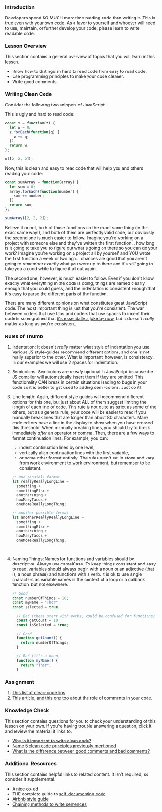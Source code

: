 ### Introduction

Developers spend SO MUCH more time reading code than writing it. This is true even with your own code. As a favor to yourself and whoever will need to use, maintain, or further develop your code, please learn to write readable code.

### Lesson Overview

This section contains a general overview of topics that you will learn in this lesson.

- Know how to distinguish hard to read code from easy to read code.
- Use programming principles to make your code cleaner.
- Write good comments.

### Writing Clean Code

Consider the following two snippets of JavaScript:

This is ugly and hard to read code:

```javascript
const x = function(z) {
  let w = 0;
  z.forEach(function(q) {
    w += q;
  });
  return w;
};

x([2, 2, 2]);
```

Now, this is clean and easy to read code that will help you and others reading your code:

```javascript
const sumArray = function(array) {
  let sum = 0;
  array.forEach(function(number) {
    sum += number;
  });
  return sum;
};

sumArray([2, 2, 2]);
```

Believe it or not, both of those functions do the exact same thing \(in the exact same way!\), and both of them are perfectly valid code, but obviously the second one is much easier to follow. Imagine you're working on a project with someone else and they've written the first function... how long is it going to take you to figure out what's going on there so you can do your work? Imagine you're working on a project all by yourself and YOU wrote the first function a week or two ago... chances are good that you aren't going to remember exactly what you were up to there and it's _still_ going to take you a good while to figure it all out again.

The second one, however, is much easier to follow. Even if you don't know exactly what everything in the code is doing, things are named clearly enough that you could guess, and the indentation is consistent enough that it's easy to parse the different parts of the function.

There are many different opinions on what constitutes great JavaScript code. The most important thing is just that you're consistent. The war between coders that use tabs and coders that use spaces to indent their code is so engrained that [it's essentially a joke by now](https://www.youtube.com/watch?v=SsoOG6ZeyUI), but it doesn't _really_ matter as long as you're consistent.

### Rules of Thumb

1.  Indentation: It doesn't _really_ matter what style of indentation you use. Various JS style-guides recommend different options, and one is not really superior to the other. What _is_ important, however, is consistency. In our examples we will use 2 spaces for indentation.

2.  Semicolons: Semicolons are _mostly_ optional in JavaScript because the JS compiler will automatically insert them if they are omitted. This functionality CAN break in certain situations leading to bugs in your code so it is better to get used to adding semi-colons. Just do it!

3.  Line length: Again, different style guides will recommend different options for this one, but just about ALL of them suggest limiting the length of each line of code. This rule is not quite as strict as some of the others, but as a general rule, your code will be easier to read if you manually break lines that are longer than about 80 characters. Many code editors have a line in the display to show when you have crossed this threshold. When manually breaking lines, you should try to break immediately _after_ an operator or comma. Then, there are a few ways to format continuation lines. For example, you can:

    - indent continuation lines by one level,
    - vertically align continuation lines with the first variable,
    - or some other format entirely. The rules aren't set in stone and vary from work environment to work environment, but remember to be consistent.

    ```javascript
    // One possible format
    let reallyReallyLongLine =
      something +
      somethingElse +
      anotherThing +
      howManyTacos +
      oneMoreReallyLongThing;

    // Another possible format
    let anotherReallyReallyLongLine =
      something +
      somethingElse +
      anotherThing +
      howManyTacos +
      oneMoreReallyLongThing;
    ```

    ​

4.  Naming Things: Names for functions and variables should be descriptive. Always use camelCase. To keep things consistent and easy to read, variables should always begin with a noun or an adjective (that is, a noun phrase) and functions with a verb. It is ok to use single characters as variable names in the context of a loop or a callback function, but not elsewhere.

      ```javascript
    // Good
    const numberOfThings = 10;
    const myName = "Thor";
    const selected = true;

        // Bad (these start with verbs, could be confused for functions)
        const getCount = 10;
        const isSelected = true;

        // Good
        function getCount() {
          return numberOfThings;
        }

        // Bad (it's a noun)
        function myName() {
          return "Thor";
        }
      ```

### Assignment

<div class="lesson-content__panel" markdown="1">

1.  [This list of clean-code tips](https://onextrapixel.com/10-principles-for-keeping-your-programming-code-clean/).
2.  [This article](https://blog.codinghorror.com/coding-without-comments/), [and this one too](https://blog.codinghorror.com/code-tells-you-how-comments-tell-you-why/) about the role of comments in your code.
</div>

### Knowledge Check

This section contains questions for you to check your understanding of this lesson on your own. If you’re having trouble answering a question, click it and review the material it links to.

- [Why is it important to write clean code?](#writing-clean-code)
- [Name 5 clean code principles previously mentioned](https://onextrapixel.com/10-principles-for-keeping-your-programming-code-clean/)
- [What is the difference between good comments and bad comments?](https://onextrapixel.com/10-principles-for-keeping-your-programming-code-clean/)

### Additional Resources

This section contains helpful links to related content. It isn’t required, so consider it supplemental.

- [A nice op-ed](https://www.martinfowler.com/bliki/CodeAsDocumentation.html)
- THE complete guide to [self-documenting code](http://wiki.c2.com/?SelfDocumentingCode)
- [Airbnb style guide](https://github.com/airbnb/javascript)
- [Chaining methods to write sentences](https://web.archive.org/web/20190211152543/https://javascriptissexy.com/beautiful-javascript-easily-create-chainable-cascading-methods-for-expressiveness/)
